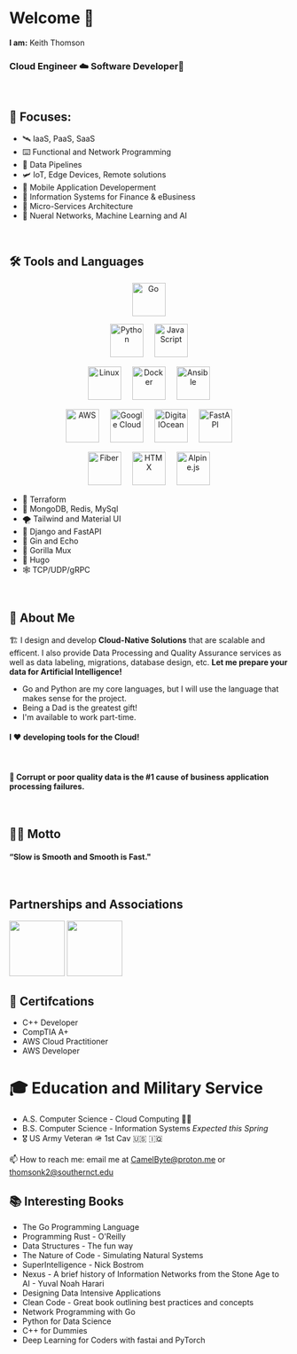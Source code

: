 # Welcome 👋  

**I am:** Keith Thomson

### Cloud Engineer ☁️ Software Developer🍦  

<br>

## 🔎 Focuses: 

- 🛰️ IaaS, PaaS, SaaS
- ⌨️ Functional and Network Programming 
- 🧪 Data Pipelines
- 🛩️ IoT, Edge Devices, Remote solutions
- 📱 Mobile Application Developerment
- 📰 Information Systems for Finance & eBusiness 
- 🫧 Micro-Services Architecture 
- 🧠 Nueral Networks, Machine Learning and AI


<br>

## 🛠️ Tools and Languages 



<div align="center">
  <p>
    <img src="https://cdn.jsdelivr.net/gh/devicons/devicon@latest/icons/go/go-original-wordmark.svg" alt="Go" height="60"/>
  </p>
  <p>
    <img src="https://cdn.jsdelivr.net/gh/devicons/devicon@latest/icons/python/python-original-wordmark.svg" alt="Python" height="60"/>
    &nbsp;&nbsp;&nbsp;
    <img src="https://cdn.jsdelivr.net/gh/devicons/devicon@latest/icons/javascript/javascript-original.svg" alt="JavaScript" height="60"/>
  </p>
  <p>
    <img src="https://cdn.jsdelivr.net/gh/devicons/devicon@latest/icons/linux/linux-original.svg" alt="Linux" height="60"/>
    &nbsp;&nbsp;&nbsp;
    <img src="https://cdn.jsdelivr.net/gh/devicons/devicon@latest/icons/docker/docker-original-wordmark.svg" alt="Docker" height="60"/>
    &nbsp;&nbsp;&nbsp;
    <img src="https://cdn.jsdelivr.net/gh/devicons/devicon@latest/icons/ansible/ansible-original-wordmark.svg" alt="Ansible" height="60"/>
  </p>
  <p>
    <img src="https://cdn.jsdelivr.net/gh/devicons/devicon@latest/icons/amazonwebservices/amazonwebservices-original-wordmark.svg" alt="AWS" height="60"/>
    &nbsp;&nbsp;&nbsp;
    <img src="https://cdn.jsdelivr.net/gh/devicons/devicon@latest/icons/googlecloud/googlecloud-original-wordmark.svg" alt="Google Cloud" height="60"/>
    &nbsp;&nbsp;&nbsp;
    <img src="https://cdn.jsdelivr.net/gh/devicons/devicon@latest/icons/digitalocean/digitalocean-original-wordmark.svg" alt="DigitalOcean" height="60"/>
    &nbsp;&nbsp;&nbsp;
    <img src="https://cdn.jsdelivr.net/gh/devicons/devicon@latest/icons/fastapi/fastapi-plain-wordmark.svg" alt="FastAPI" height="60"/>
  </p>
  <p>
    <img src="https://cdn.jsdelivr.net/gh/devicons/devicon@latest/icons/fiber/fiber-original.svg" alt="Fiber" height="60"/>
    &nbsp;&nbsp;&nbsp;
    <img src="https://cdn.jsdelivr.net/gh/devicons/devicon@latest/icons/htmx/htmx-original-wordmark.svg" alt="HTMX" height="60"/>
    &nbsp;&nbsp;&nbsp;
    <img src="https://cdn.jsdelivr.net/gh/devicons/devicon@latest/icons/alpinejs/alpinejs-original-wordmark.svg" alt="Alpine.js" height="60"/>
  </p>
</div>


- 🐛 Terraform
- 🐬 MongoDB, Redis, MySql
- 🌪️ Tailwind and Material UI
- 🦘 Django and FastAPI
- 🍋 Gin and Echo 
- 🦍 Gorilla Mux
- 🐼 Hugo
- 🕸️ TCP/UDP/gRPC 

<br>

## 🌊 About Me  

🏗️ I design and develop **Cloud-Native Solutions** that are scalable and efficent. I also provide Data Processing and Quality Assurance services as well as data labeling, migrations, database design, etc. __Let me prepare your data for Artificial Intelligence!__

* Go and Python are my core languages, but I will use the language that makes sense for the project.
* Being a Dad is the greatest gift!
* I'm available to work part-time.

#### I ❤️ developing tools for the Cloud!

<br>

#### 📛 Corrupt or poor quality data is the #1 cause of business application processing failures. 

<br>

## 🐻‍❄️ Motto

####  “Slow is Smooth and Smooth is Fast."

<br>


<div align="left">
  <span><h2>Partnerships and Associations</h2></span>
  <img src="https://cdn.jsdelivr.net/gh/devicons/devicon@latest/icons/digitalocean/digitalocean-original-wordmark.svg" height="100" width="100"/>
  <img src="https://cdn.jsdelivr.net/gh/devicons/devicon@latest/icons/google/google-original-wordmark.svg" height="100" width="100" />
</div>


## 🥇 Certifcations

<ul>
        <li>C++ Developer</li>
        <li>CompTIA A+</li>
        <li>AWS Cloud Practitioner</li>
        <li>AWS Developer</li>
</ul>

# 🎓 Education and Military Service


<ul>
        <li> A.S. Computer Science - Cloud Computing 👨‍🎓 </li>    
        <li>B.S. Computer Science - Information Systems <em>Expected this Spring</em></li>
        <li>🎖️ US Army Veteran 🪖 1st Cav 🇺🇸 🇮🇶 </li>
</ul>

📫 How to reach me: email me at CamelByte@proton.me or thomsonk2@southernct.edu

## 📚 Interesting Books 

- The Go Programming Language 
- Programming Rust - O'Reilly
- Data Structures - The fun way
- The Nature of Code - Simulating Natural Systems
- SuperIntelligence - Nick Bostrom 
- Nexus - A brief history of Information Networks from the Stone Age to AI - Yuval Noah Harari
- Designing Data Intensive Applications
- Clean Code - Great book outlining best practices and concepts
- Network Programming with Go
- Python for Data Science
- C++ for Dummies
- Deep Learning for Coders with fastai and PyTorch 
